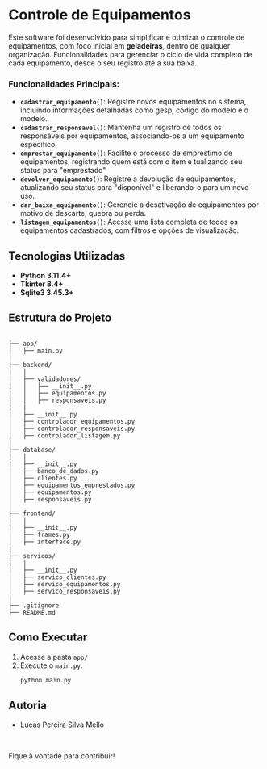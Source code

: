 # **Controle de Equipamentos**




Este software foi desenvolvido para simplificar e otimizar o controle de equipamentos, com foco inicial em **geladeiras**, dentro de qualquer organização. Funcionalidades para gerenciar o ciclo de vida completo de cada equipamento, desde o seu registro até a sua baixa.

### **Funcionalidades Principais:**

* **`cadastrar_equipamento()`**: Registre novos equipamentos no sistema, incluindo informações detalhadas como gesp, código do modelo e o modelo.
* **`cadastrar_responsavel()`**: Mantenha um registro de todos os responsáveis por equipamentos, associando-os a um equipamento específico.
* **`emprestar_equipamento()`**: Facilite o processo de empréstimo de equipamentos, registrando quem está com o item e tualizando seu status para "emprestado"
* **`devolver_equipamento()`**: Registre a devolução de equipamentos, atualizando seu status para "disponível" e liberando-o para um novo uso.
* **`dar_baixa_equipamento()`**: Gerencie a desativação de equipamentos por motivo de descarte, quebra ou perda.
* **`listagem_equipamentos()`**: Acesse uma lista completa de todos os equipamentos cadastrados, com filtros e opções de visualização.



## **Tecnologias Utilizadas**

- **Python 3.11.4+**
- **Tkinter 8.4+**
- **Sqlite3 3.45.3+**


## **Estrutura do Projeto**

```

├── app/
│   ├── main.py
|
├── backend/
|   │   
│   ├── validadores/
|   │   ├── __init__.py
|   │   ├── equipamentos.py
|   │   ├── responsaveis.py
|   |
|   ├── __init__.py
│   ├── controlador_equipamentos.py
│   ├── controlador_responsaveis.py
│   ├── controlador_listagem.py
|
├── database/
|   │   
|   ├── __init__.py
│   ├── banco_de_dados.py
│   ├── clientes.py
│   ├── equipamentos_emprestados.py
│   ├── equipamentos.py
│   ├── responsaveis.py
│   
├── frontend/
|   │   
|   ├── __init__.py
│   ├── frames.py
│   ├── interface.py
|
├── servicos/
|   │   
|   ├── __init__.py
│   ├── servico_clientes.py
│   ├── servico_equipamentos.py
│   ├── servico_responsaveis.py
|
├── .gitignore
├── README.md
```

## **Como Executar**

1. Acesse a pasta `app/`
2. Execute o `main.py`.
   ```bash
   python main.py
   ```



## **Autoria**
- Lucas Pereira Silva Mello

<br>

Fique à vontade para contribuir!
